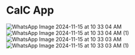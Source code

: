 # CalC App

![WhatsApp Image 2024-11-15 at 10 33 04 AM](https://github.com/user-attachments/assets/1a2901df-c872-4e18-8e70-f5f5f99ef99a)
![WhatsApp Image 2024-11-15 at 10 33 04 AM (1)](https://github.com/user-attachments/assets/4af09849-1310-4e1b-957b-37a6ee2bc715)
![WhatsApp Image 2024-11-15 at 10 33 03 AM](https://github.com/user-attachments/assets/e15f1912-08aa-40e3-9ecc-6dd760dfd163)
![WhatsApp Image 2024-11-15 at 10 33 03 AM (1)](https://github.com/user-attachments/assets/f4a6faca-7e1e-4858-92d3-8ebbf6173fc6)
